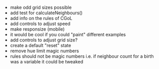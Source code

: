 - make odd grid sizes possible
- add test for calculateNeighbours()
- add info on the rules of CGoL
- add controls to adjust speed
- make responsize (mobile)
- it would be cool if you could "paint" different examples
- add controls to adjust grid size?
- create a default "reset" state
- remove hue limit magic numbers
- rules should not be magic numbers i.e. if neighbour count for a birth was a variable it could be tweaked
